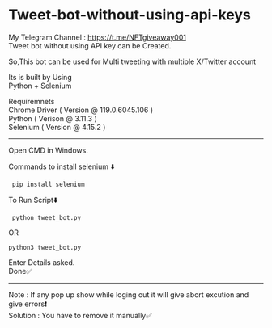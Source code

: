 # Tweet-bot-without-using-api-keys

My Telegram Channel : https://t.me/NFTgiveaway001  
Tweet bot without using API key can be Created.  

So,This bot can be used for Multi tweeting with multiple X/Twitter account

Its is built by Using  
Python + Selenium

Requiremnets  
Chrome Driver ( Version @ 119.0.6045.106 )  
Python ( Verison @ 3.11.3 )  
Selenium ( Version @ 4.15.2 )  

--------------------------------------

Open CMD in Windows.  

Commands to install selenium ⬇️  
```
 pip install selenium 
```

To Run Script⬇️  
```
 python tweet_bot.py 
```
OR 
```
python3 tweet_bot.py
```

Enter Details asked.   
Done✅  

-------------------------------------------

Note : If any pop up show while loging out it will give abort excution and give errors❗  
Solution : You have to remove it manually✅  
